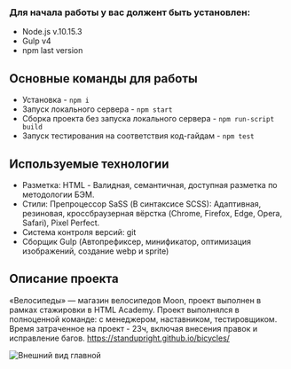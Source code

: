 ### Для начала работы у вас должент быть установлен:
* Node.js v.10.15.3
* Gulp v4
* npm last version
## Основные команды для работы
* Установка - `npm i`
* Запуск локального сервера - `npm start`
* Сборка проекта без запуска локального сервера - `npm run-script build`
* Запуск тестирования на соответствия код-гайдам - `npm test`
## Используемые технологии

- Разметка: HTML - Валидная, семантичная, доступная разметка по методологии БЭМ.
- Стили: Препроцессор SaSS (В синтаксисе SCSS): Адаптивная, резиновая, кроссбраузерная вёрстка (Chrome, Firefox, Edge, Opera, Safari), Pixel Perfect.
- Система контроля версий: git
- Сборщик Gulp (Автопрефиксер, минификатор, оптимизация изображений, создание webp и sprite)
## Описание проекта

«Велосипеды» — магазин велосипедов Moon, проект выполнен в рамках стажировки в HTML Academy. Проект выполнялся в полноценной команде: с менеджером, наставником, тестировщиком.
Время затраченное на проект - 23ч, включая внесения правок и исправление багов.
https://standupright.github.io/bicycles/

<img src='http://ipic.su/img/img7/fs/kiss_135kb.1631249924.png' alt='Внешний вид главной'/>
